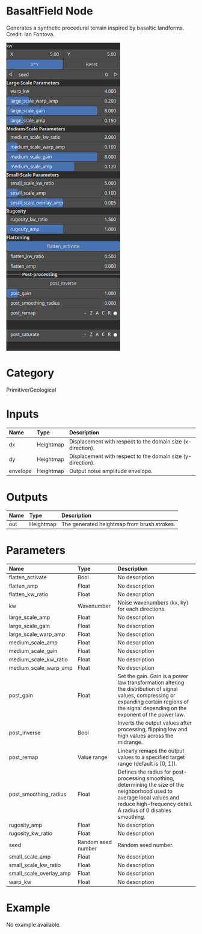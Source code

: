 
BasaltField Node
================


Generates a synthetic procedural terrain inspired by basaltic landforms. Credit: Ian Fontova.



![img](../../images/nodes/BasaltField_settings.png)


# Category


Primitive/Geological
# Inputs

|Name|Type|Description|
| :--- | :--- | :--- |
|dx|Heightmap|Displacement with respect to the domain size (x-direction).|
|dy|Heightmap|Displacement with respect to the domain size (y-direction).|
|envelope|Heightmap|Output noise amplitude envelope.|

# Outputs

|Name|Type|Description|
| :--- | :--- | :--- |
|out|Heightmap|The generated heightmap from brush strokes.|

# Parameters

|Name|Type|Description|
| :--- | :--- | :--- |
|flatten_activate|Bool|No description|
|flatten_amp|Float|No description|
|flatten_kw_ratio|Float|No description|
|kw|Wavenumber|Noise wavenumbers (kx, ky) for each directions.|
|large_scale_amp|Float|No description|
|large_scale_gain|Float|No description|
|large_scale_warp_amp|Float|No description|
|medium_scale_amp|Float|No description|
|medium_scale_gain|Float|No description|
|medium_scale_kw_ratio|Float|No description|
|medium_scale_warp_amp|Float|No description|
|post_gain|Float|Set the gain. Gain is a power law transformation altering the distribution of signal values, compressing or expanding certain regions of the signal depending on the exponent of the power law.|
|post_inverse|Bool|Inverts the output values after processing, flipping low and high values across the midrange.|
|post_remap|Value range|Linearly remaps the output values to a specified target range (default is [0, 1]).|
|post_smoothing_radius|Float|Defines the radius for post-processing smoothing, determining the size of the neighborhood used to average local values and reduce high-frequency detail. A radius of 0 disables smoothing.|
|rugosity_amp|Float|No description|
|rugosity_kw_ratio|Float|No description|
|seed|Random seed number|Random seed number.|
|small_scale_amp|Float|No description|
|small_scale_kw_ratio|Float|No description|
|small_scale_overlay_amp|Float|No description|
|warp_kw|Float|No description|

# Example


No example available.